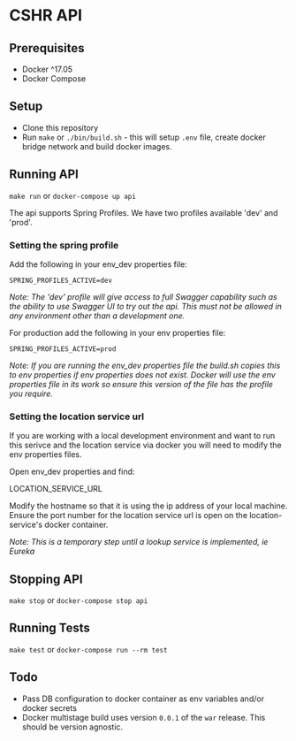 # CSHR API

## Prerequisites

* Docker ^17.05
* Docker Compose

## Setup

* Clone this repository 
* Run `make` or `./bin/build.sh` - this will setup `.env` file, create docker bridge network and build docker images. 

## Running API

`make run` or `docker-compose up api`

The api supports Spring Profiles. We have two profiles available 'dev' and 'prod'.

### Setting the spring profile
Add the following in your env_dev properties file:

`SPRING_PROFILES_ACTIVE=dev`

*Note: The 'dev' profile will give access to full Swagger capability such as the ability to use Swagger UI to try out the api.  This must not be allowed in any environment other than a development one.*

For production add the following in your env properties file:

`SPRING_PROFILES_ACTIVE=prod`

*Note: If you are running the env_dev properties file the build.sh copies this to env properties if env properties does not exist. Docker will use the env properties file in its work so ensure this version of the file has the profile you require.*

### Setting the location service url
If you are working with a local development environment and want to run this serivce and the location service via docker you will need to modify the env properties files.

Open env_dev properties and find:

LOCATION_SERVICE_URL

Modify the hostname so that it is using the ip address of your local machine.  Ensure the port number for the location service url is open on the location-service's docker container.

*Note: This is a temporary step until a lookup service is implemented, ie Eureka*

## Stopping API

`make stop` or `docker-compose stop api`

## Running Tests
`make test` or `docker-compose run --rm test`

## Todo
* Pass DB configuration to docker container as env variables and/or docker secrets
* Docker multistage build uses version `0.0.1` of the `war` release. This should be version agnostic. 
